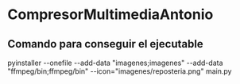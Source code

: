 # CompresorMultimediaAntonio

## Comando para conseguir el ejecutable
pyinstaller --onefile --add-data "imagenes;imagenes" --add-data "ffmpeg/bin;ffmpeg/bin" --icon="imagenes/reposteria.png" main.py